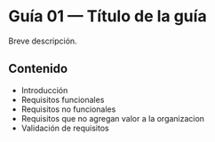 # Guía 01 — Título de la guía
Breve descripción.

## Contenido
- Introducción
- Requisitos funcionales
- Requisitos no funcionales
- Requisitos que no agregan valor a la organizacion
- Validación de requisitos
